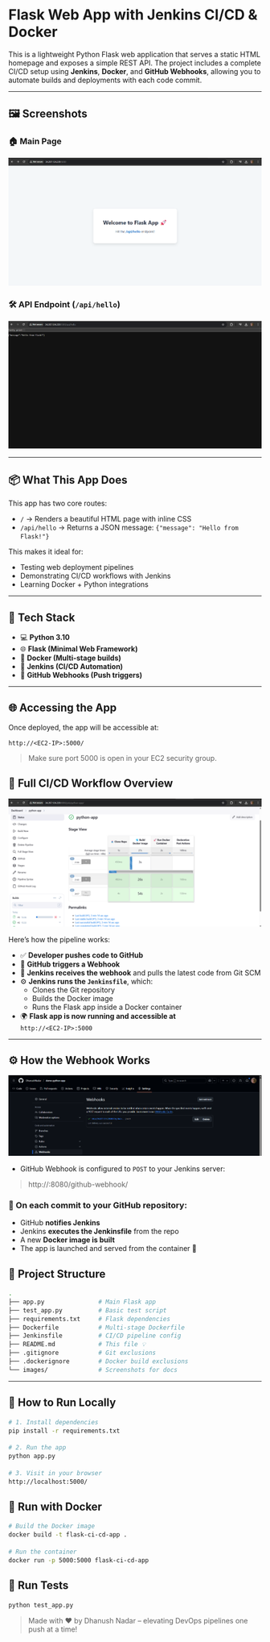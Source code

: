 # Flask Web App with Jenkins CI/CD & Docker

This is a lightweight Python Flask web application that serves a static HTML homepage and exposes a simple REST API. The project includes a complete CI/CD setup using **Jenkins**, **Docker**, and **GitHub Webhooks**, allowing you to automate builds and deployments with each code commit.

---

## 🖼️ Screenshots

### 🏠 Main Page
![Main Page Screenshot](images/main-page.png)

### 🛠️ API Endpoint (`/api/hello`)
![API Page Screenshot](images/api-page.png)

---

## 📦 What This App Does

This app has two core routes:

- `/` → Renders a beautiful HTML page with inline CSS
- `/api/hello` → Returns a JSON message: `{"message": "Hello from Flask!"}`

This makes it ideal for:
- Testing web deployment pipelines
- Demonstrating CI/CD workflows with Jenkins
- Learning Docker + Python integrations

---

## 🧰 Tech Stack

- 💻 **Python 3.10**
- 🌐 **Flask (Minimal Web Framework)**
- 🐳 **Docker (Multi-stage builds)**
- 🔧 **Jenkins (CI/CD Automation)**
- 🔗 **GitHub Webhooks (Push triggers)**

---

## 🌐 Accessing the App

Once deployed, the app will be accessible at:

```text
http://<EC2-IP>:5000/
```

> Make sure port 5000 is open in your EC2 security group.

## 🔁 Full CI/CD Workflow Overview
![jenkins Screenshot](images/jenkins.png)

Here’s how the pipeline works:

- ✅ **Developer pushes code to GitHub**
- 🔔 **GitHub triggers a Webhook**
- 🧩 **Jenkins receives the webhook** and pulls the latest code from Git SCM
- ⚙️ **Jenkins runs the `Jenkinsfile`**, which:
  - Clones the Git repository
  - Builds the Docker image
  - Runs the Flask app inside a Docker container
- 🌍 **Flask app is now running and accessible at**  
  `http://<EC2-IP>:5000`

---

## ⚙️ How the Webhook Works
![Webhook Screenshot](images/webhook.png)

- GitHub Webhook is configured to `POST` to your Jenkins server:

> http://<JENKINS-IP>:8080/github-webhook/


### 🔄 On each commit to your GitHub repository:

- GitHub **notifies Jenkins**
- Jenkins **executes the Jenkinsfile** from the repo
- A new **Docker image is built**
- The app is launched and served from the container 🎉

## 📂 Project Structure

```bash
.
├── app.py               # Main Flask app  
├── test_app.py          # Basic test script  
├── requirements.txt     # Flask dependencies  
├── Dockerfile           # Multi-stage Dockerfile  
├── Jenkinsfile          # CI/CD pipeline config  
├── README.md            # This file 💡  
├── .gitignore           # Git exclusions  
├── .dockerignore        # Docker build exclusions  
└── images/              # Screenshots for docs  
```


---

## 🚀 How to Run Locally

```bash
# 1. Install dependencies
pip install -r requirements.txt

# 2. Run the app
python app.py

# 3. Visit in your browser
http://localhost:5000/
```

## 🐳 Run with Docker

```bash
# Build the Docker image
docker build -t flask-ci-cd-app .

# Run the container
docker run -p 5000:5000 flask-ci-cd-app
```


## 🧪 Run Tests

```bash
python test_app.py
```

> Made with ❤️ by Dhanush Nadar – elevating DevOps pipelines one push at a time!

